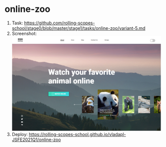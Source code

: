 # online-zoo

1. Task: https://github.com/rolling-scopes-school/stage0/blob/master/stage1/tasks/online-zoo/variant-5.md
2. Screenshot:
  ![](https://github.com/VladaPL/online-zoo/raw/main/online-zoo/img-readme.png)
3. Deploy: https://rolling-scopes-school.github.io/vladapl-JSFE2021Q1/online-zoo
